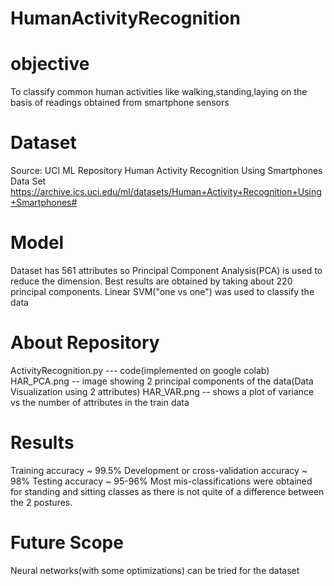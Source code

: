 # HumanActivityRecognition

# objective

To classify common human activities like walking,standing,laying on the basis of readings obtained from smartphone sensors

# Dataset

Source: UCI ML Repository
Human Activity Recognition Using Smartphones Data Set
https://archive.ics.uci.edu/ml/datasets/Human+Activity+Recognition+Using+Smartphones#

# Model

Dataset has 561 attributes so Principal Component Analysis(PCA) is used to reduce the dimension.
Best results are obtained by taking about 220 principal components.
Linear SVM("one vs one") was used to classify the data

# About Repository

ActivityRecognition.py --- code(implemented on google colab)
HAR_PCA.png -- image showing 2 principal components of the data(Data Visualization using 2 attributes)
HAR_VAR.png -- shows a plot of variance vs the number of attributes in the train data

# Results

Training accuracy ~ 99.5%
Development or cross-validation accuracy ~ 98%
Testing accuracy ~ 95-96%
Most mis-classifications were obtained for standing and sitting classes as there is not quite of a difference between the 2 postures.

# Future Scope

Neural networks(with some optimizations) can be tried for the dataset
